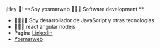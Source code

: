  ¡Hey 👋! **Soy yosmarweb 👨🏻‍💻
  Software development **
  
 - 🧑‍💻🇻🇪 Soy desarrollador de JavaScript y otras tecnologías
 - 👨🏻‍💻 react angular nodejs
 - Pagína [Linkedin](https://www.linkedin.com/in/yosmar-hinestroza-78784b159/, "Mi perfil")
 - [Yosmarweb](https://yosmarweb.com/, "Pagina oficial Yosmarweb")
<!---
Yosmarpc/Yosmarpc is a ✨ special ✨ repository because its `README.md` (this file) appears on your GitHub profile.
You can click the Preview link to take a look at your changes.
--->

